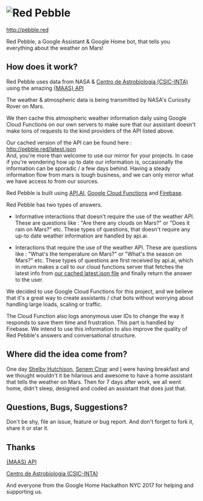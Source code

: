 # ![Red Pebble](http://pebble.red/red-pebble-black.png)

http://pebble.red

Red Pebble, a Google Assistant &amp; Google Home bot, that tells you everything about the weather on Mars!

## How does it work?

Red Pebble uses data from NASA & [Centro de Astrobiologia (CSIC-INTA)](http://www.cab.inta.es/en/inicio) using the amazing [{MAAS} API](https://catalog.data.gov/dataset/mars-atmospheric-aggregation-system-api)

The weather & atmospheric data is being transmitted by NASA's Curiosity Rover on Mars.

We then cache this atmospheric weather information daily using Google Cloud Functions on our own servers to make sure that our assistant doesn't make tons of requests to the kind providers of the API listed above.

Our cached version of the API can be found here :
http://pebble.red/latest.json     
And, you're more than welcome to use our mirror for your projects. In case if you're wondering how up to date our information is, occasionally the information can be sporadic / a few days behind. Having a steady information flow from mars is tough business, and we can only mirror what we have access to from our sources. 

Red Pebble is built using [API.AI](http://api.ai), [Google Cloud Functions](https://cloud.google.com/functions/) and [Firebase](firebase.google.com).

Red Pebble has two types of answers.  

* Informative interactions that doesn't require the use of the weather API. These are questions like : "Are there any clouds on Mars?" or "Does it rain on Mars?" etc. These types of questions, that doesn't require any up-to date weather information are handled by api.ai.

* Interactions that require the use of the weather API. These are questions like : "What's the temperature on Mars?" or "What's the season on Mars?" etc. These types of questions are first received by api.ai, which in return makes a call to our cloud functions server that fetches the latest info from [our cached latest.json file](http://pebble.red/latest.json) and finally return the answer to the user.

We decided to use Google Cloud Functions for this project, and we believe that it's a great way to create assistants / chat bots without worrying about handling large loads, scaling or traffic.

The Cloud Function also logs anonymous user IDs to change the way it responds to save them time and frustration. This part is handled by Firebase. We intend to use this information to also improve the quality of Red Pebble's answers and conversational structure.

## Where did the idea come from?

One day [Shelby Hutchison](http://www.shdigitaldesign.com/), [Senem Cinar](http://senemcinar.com/) and [I](https://johnozbay.com) were having breakfast and we thought wouldn't it be hilarious and awesome to have a home assistant that tells the weather on Mars. Then for 7 days after work, we all went home, didn't sleep, designed and coded an assistant that does just that.

## Questions, Bugs, Suggestions?

Don't be shy, file an issue, feature or bug report. And don't forget to fork it, share it or star it.

## Thanks

[{MAAS} API](https://catalog.data.gov/dataset/mars-atmospheric-aggregation-system-api)

[Centro de Astrobiologia (CSIC-INTA)](http://www.cab.inta.es/en/inicio)

And everyone from the Google Home Hackathon NYC 2017 for helping and supporting us.
